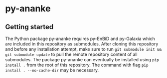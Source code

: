 # py-ananke

## Getting started

The Python package py-ananke requires py-EnBiD and py-Galaxia which are included in this repository as submodules. After cloning this repository and before any installation attempt, make sure to run `git submodule init && git submodule update` to pull the remote repository content of all submodules. The package py-ananke can eventually be installed using `pip install .` from the root of this repository. The command with flag `pip install . --no-cache-dir` may be necessary.
